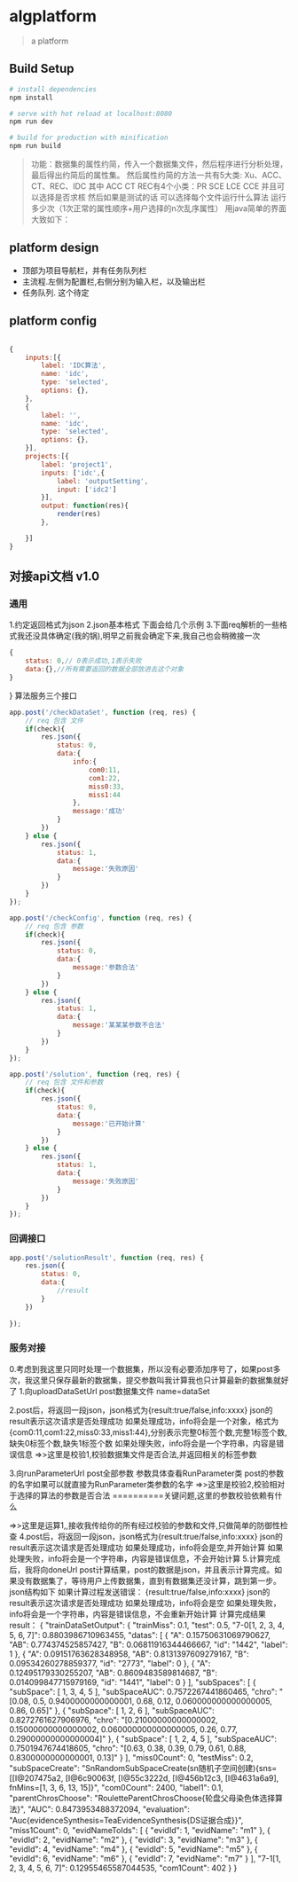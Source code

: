 # algplatform

> a platform

## Build Setup

``` bash
# install dependencies
npm install

# serve with hot reload at localhost:8080
npm run dev

# build for production with minification
npm run build

```

> 功能：数据集的属性约简，传入一个数据集文件，然后程序进行分析处理，最后得出约简后的属性集。
然后属性约简的方法一共有5大类: Xu、ACC、CT、REC、IDC 其中 ACC CT REC有4个小类：PR SCE LCE CCE 并且可以选择是否求核 
然后如果是测试的话  可以选择每个文件运行什么算法 运行多少次（1次正常的属性顺序+用户选择的n次乱序属性）  用java简单的界面大致如下：

## platform design

- 顶部为项目导航栏，并有任务队列栏
- 主流程.左侧为配置栏,右侧分别为输入栏，以及输出栏
- 任务队列. 这个待定

## platform config

```javascript

{
    inputs:[{
        label: 'IDC算法',
        name: 'idc',
        type: 'selected',
        options: {},
    },
    {
        label: '',
        name: 'idc',
        type: 'selected',
        options: {},
    }],
    projects:[{
        label: 'project1',
        inputs: ['idc',{
            label: 'outputSetting',
            input: ['idc2']
        }],
        output: function(res){
            render(res)
        },

    }]
}

```
## 对接api文档 v1.0
### 通用
1.约定返回格式为json
2.json基本格式 下面会给几个示例
3.下面req解析的一些格式我还没具体确定(我的锅),明早之前我会确定下来,我自己也会稍微接一次
``` javascript
{
    status: 0,// 0表示成功,1表示失败
    data:{},//所有需要返回的数据全部放进去这个对象
}
```

}
算法服务三个接口
``` javascript
app.post('/checkDataSet', function (req, res) {
    // req 包含 文件
    if(check){
        res.json({
            status: 0,
            data:{
                info:{
                    com0:11,
                    com1:22,
                    miss0:33,
                    miss1:44
                },
                message:'成功'
            }
        })
    } else {
        res.json({
            status: 1,
            data:{
                message:'失败原因'
            }
        })
    }
});

app.post('/checkConfig', function (req, res) {
    // req 包含 参数
    if(check){
        res.json({
            status: 0,
            data:{
                message:'参数合法'
            }
        })
    } else {
        res.json({
            status: 1,
            data:{
                message:'某某某参数不合法'
            }
        })
    }
});

app.post('/solution', function (req, res) {
    // req 包含 文件和参数
    if(check){
        res.json({
            status: 0,
            data:{
                message:'已开始计算'
            }
        })
    } else {
        res.json({
            status: 1,
            data:{
                message:'失败原因'
            }
        })
    }
});
```
### 回调接口
``` javascript
app.post('/solutionResult', function (req, res) {
    res.json({
        status: 0,
        data:{
            //result
        }
    })
   
});
```

### 服务对接

0.考虑到我这里只同时处理一个数据集，所以没有必要添加序号了，如果post多次，我这里只保存最新的数据集，提交参数叫我计算我也只计算最新的数据集就好了
1.向uploadDataSetUrl post数据集文件 name=dataSet

2.post后，将返回一段json，json格式为{result:true/false,info:xxxx}
    json的result表示这次请求是否处理成功 
    如果处理成功，info将会是一个对象，格式为{com0:11,com1:22,miss0:33,miss1:44},分别表示完整0标签个数,完整1标签个数,缺失0标签个数,缺失1标签个数
    如果处理失败，info将会是一个字符串，内容是错误信息
=>>这里是校验1,校验数据集文件是否合法,并返回相关的标签参数

3.向runParameterUrl post全部参数 参数具体查看RunParameter类
    post的参数的名字如果可以就直接为RunParameter类参数的名字
=>>这里是校验2,校验相对于选择的算法的参数是否合法 ==========关键问题,这里的参数校验依赖有什么


=>>这里是运算1,,接收我传给你的所有经过校验的参数和文件,只做简单的防御性检查
4.post后，将返回一段json，json格式为{result:true/false,info:xxxx}
    json的result表示这次请求是否处理成功
    如果处理成功，info将会是空,并开始计算
    如果处理失败，info将会是一个字符串，内容是错误信息，不会开始计算
5.计算完成后，我将向doneUrl post计算结果，post的数据是json，并且表示计算完成。如果没有数据集了，等待用户上传数据集，直到有数据集还没计算，跳到第一步。json结构如下
    如果计算过程发送错误：
        {result:true/false,info:xxxx}
        json的result表示这次请求是否处理成功
        如果处理成功，info将会是空
        如果处理失败，info将会是一个字符串，内容是错误信息，不会重新开始计算
计算完成结果result：
{
    "trainDataSetOutput": {
        "trainMiss": 0.1,
        "test": 0.5,
        "7-0[1, 2, 3, 4, 5, 6, 7]": 0.8803986710963455,
        "datas": [
            {
                "A": 0.15750631069790627,
                "AB": 0.774374525857427,
                "B": 0.06811916344466667,
                "id": "1442",
                "label": 1
            },
            {
                "A": 0.09151763628348958,
                "AB": 0.8131397609279167,
                "B": 0.09534260278859377,
                "id": "2773",
                "label": 0
            },
            {
                "A": 0.12495179330255207,
                "AB": 0.8609483589814687,
                "B": 0.014099847715979169,
                "id": "1441",
                "label": 0
            }
        ],
        "subSpaces": [
            {
                "subSpace": [
                    1,
                    3,
                    4,
                    5
                ],
                "subSpaceAUC": 0.7572267441860465,
                "chro": "[0.08, 0.5, 0.9400000000000001, 0.68, 0.12, 0.060000000000000005, 0.86, 0.65]"
            },
            {
                "subSpace": [
                    1,
                    2,
                    6
                ],
                "subSpaceAUC": 0.8272761627906976,
                "chro": "[0.21000000000000002, 0.15000000000000002, 0.060000000000000005, 0.26, 0.77, 0.29000000000000004]"
            },
            {
                "subSpace": [
                    1,
                    2,
                    4,
                    5
                ],
                "subSpaceAUC": 0.7501947674418605,
                "chro": "[0.63, 0.38, 0.39, 0.79, 0.61, 0.88, 0.8300000000000001, 0.13]"
            }
        ],
        "miss0Count": 0,
        "testMiss": 0.2,
        "subSpaceCreate": "SnRandomSubSpaceCreate(sn随机子空间创建){sns=[[I@207475a2, [I@6c90063f, [I@55c3222d, [I@456b12c3, [I@4631a6a9], fnMins=[1, 3, 6, 13, 15]}",
        "com0Count": 2400,
        "label1": 0.1,
        "parentChrosChoose": "RouletteParentChrosChoose{轮盘父母染色体选择算法}",
        "AUC": 0.8473953488372094,
        "evaluation": "Auc{evidenceSynthesis=TeaEvidenceSynthesis{DS证据合成}}",
        "miss1Count": 0,
        "evidNameToIds": [
            {
                "evidId": 1,
                "evidName": "m1"
            },
            {
                "evidId": 2,
                "evidName": "m2"
            },
            {
                "evidId": 3,
                "evidName": "m3"
            },
            {
                "evidId": 4,
                "evidName": "m4"
            },
            {
                "evidId": 5,
                "evidName": "m5"
            },
            {
                "evidId": 6,
                "evidName": "m6"
            },
            {
                "evidId": 7,
                "evidName": "m7"
            }
        ],
        "7-1[1, 2, 3, 4, 5, 6, 7]": 0.12955465587044535,
        "com1Count": 402
    }
}